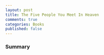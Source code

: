 ```yaml
---
layout: post
title: The Five People You Meet In Heaven
comments: true
categories: Books
published: false
---
```


###


###


###


###


###


### Summary
